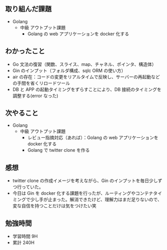 ## 取り組んだ課題

- Golang
  - 中級 アウトプット課題
    - Golang の web アプリケーションを docker 化する

## わかったこと

- Go 文法の復習（関数、スライス、map、チャネル、ポインタ、構造体）
- Gin のインプット（フォルダ構成、sqlc ORM の使い方）
- air の存在：コードの変更をリアルタイムで反映し、サーバーの再起動などの手間を省くリロードツール
- DB と APP の起動タイミングをずらすことにより、DB 接続のタイミングを調整する(error なった)

## 次やること

- Golang
  - 中級 アウトプット課題
    - レビュー指摘対応（あれば）：Golang の web アプリケーションを docker 化する
    - Golang で twitter clone を作る

## 感想

- twitter clone の作成イメージを考えながら、Gin のインプットを毎日少しずつ行っていた。
- 今日は Gin を docker 化する課題を行ったが、ルーティングやコンテナタイミングで少し手が止まった。解消できたけど、理解力はまだ足りないので、変な自信を持つことだけは気をつけたい笑

## 勉強時間

- 学習時間 9H
- 累計 240H
